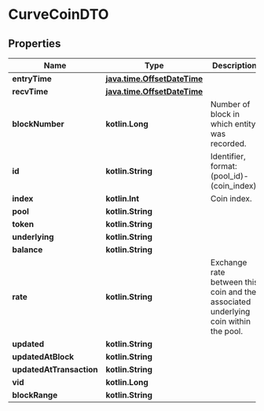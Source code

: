
# CurveCoinDTO

## Properties
Name | Type | Description | Notes
------------ | ------------- | ------------- | -------------
**entryTime** | [**java.time.OffsetDateTime**](java.time.OffsetDateTime.md) |  |  [optional]
**recvTime** | [**java.time.OffsetDateTime**](java.time.OffsetDateTime.md) |  |  [optional]
**blockNumber** | **kotlin.Long** | Number of block in which entity was recorded. |  [optional]
**id** | **kotlin.String** | Identifier, format: (pool_id)-(coin_index). |  [optional]
**index** | **kotlin.Int** | Coin index. |  [optional]
**pool** | **kotlin.String** |  |  [optional]
**token** | **kotlin.String** |  |  [optional]
**underlying** | **kotlin.String** |  |  [optional]
**balance** | **kotlin.String** |  |  [optional]
**rate** | **kotlin.String** | Exchange rate between this coin and the associated underlying coin within the pool. |  [optional]
**updated** | **kotlin.String** |  |  [optional]
**updatedAtBlock** | **kotlin.String** |  |  [optional]
**updatedAtTransaction** | **kotlin.String** |  |  [optional]
**vid** | **kotlin.Long** |  |  [optional]
**blockRange** | **kotlin.String** |  |  [optional]



